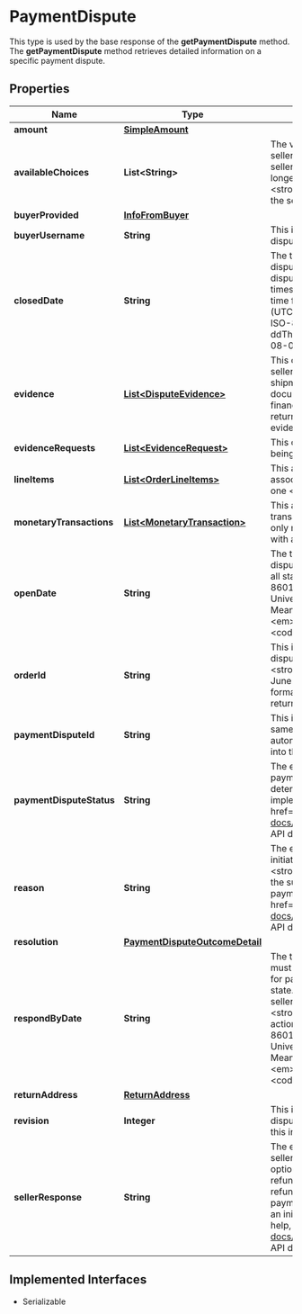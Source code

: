 

# PaymentDispute

This type is used by the base response of the <strong>getPaymentDispute</strong> method. The <strong>getPaymentDispute</strong> method retrieves detailed information on a specific payment dispute.
## Properties

Name | Type | Description | Notes
------------ | ------------- | ------------- | -------------
**amount** | [**SimpleAmount**](SimpleAmount.md) |  |  [optional]
**availableChoices** | **List&lt;String&gt;** | The value(s) returned in this array indicate the choices that the seller has when responding to the payment dispute. Once the seller has responded to the payment dispute, this field will no longer be shown, and instead, the &lt;strong&gt;sellerResponse&lt;/strong&gt; field will show the decision that the seller made. |  [optional]
**buyerProvided** | [**InfoFromBuyer**](InfoFromBuyer.md) |  |  [optional]
**buyerUsername** | **String** | This is the eBay user ID of the buyer that initiated the payment dispute. |  [optional]
**closedDate** | **String** | The timestamp in this field shows the date/time when the payment dispute was closed, so this field is only returned for payment disputes in the &lt;code&gt;CLOSED&lt;/code&gt; state.&lt;br/&gt;&lt;br/&gt;The timestamps returned here use the ISO-8601 24-hour date and time format, and the time zone used is Universal Coordinated Time (UTC), also known as Greenwich Mean Time (GMT), or Zulu. The ISO-8601 format looks like this: &lt;em&gt;yyyy-MM-ddThh:mm.ss.sssZ&lt;/em&gt;. An example would be &lt;code&gt;2019-08-04T19:09:02.768Z&lt;/code&gt;. |  [optional]
**evidence** | [**List&lt;DisputeEvidence&gt;**](DisputeEvidence.md) | This container shows any evidence that has been provided by the seller to contest the payment dispute. Evidence may include shipment tracking information, proof of authentication documentation, image(s) to proof that an item is as described, or financial documentation/invoice.&lt;br&gt;&lt;br&gt;This container is only returned if the seller has provided at least one document used as evidence against the payment dispute. |  [optional]
**evidenceRequests** | [**List&lt;EvidenceRequest&gt;**](EvidenceRequest.md) | This container is returned if one or more evidence documents are being requested from the seller. |  [optional]
**lineItems** | [**List&lt;OrderLineItems&gt;**](OrderLineItems.md) | This array is used to identify one or more order line items associated with the payment dispute. There will always be at least one &lt;b&gt;itemId&lt;/b&gt;/&lt;b&gt;lineItemId&lt;/b&gt; pair returned in this array. |  [optional]
**monetaryTransactions** | [**List&lt;MonetaryTransaction&gt;**](MonetaryTransaction.md) | This array provide details about one or more monetary transactions that occur as part of a payment dispute. This array is only returned once one or more monetary transacations occur with a payment dispute. |  [optional]
**openDate** | **String** | The timestamp in this field shows the date/time when the payment dispute was opened. This field is returned for payment disputes in all states.&lt;br/&gt;&lt;br/&gt;The timestamps returned here use the ISO-8601 24-hour date and time format, and the time zone used is Universal Coordinated Time (UTC), also known as Greenwich Mean Time (GMT), or Zulu. The ISO-8601 format looks like this: &lt;em&gt;yyyy-MM-ddThh:mm.ss.sssZ&lt;/em&gt;. An example would be &lt;code&gt;2019-08-04T19:09:02.768Z&lt;/code&gt;. |  [optional]
**orderId** | **String** | This is the unique identifier of the order involved in the payment dispute. &lt;br/&gt;&lt;br/&gt;&lt;span class&#x3D;\&quot;tablenote\&quot;&gt;&lt;strong&gt;Note:&lt;/strong&gt; eBay rolled out a new Order ID format in June 2019. The legacy APIs still support the old and new order ID format to identify orders, but only the new order ID format is returned in REST-based API responses. &lt;/span&gt; |  [optional]
**paymentDisputeId** | **String** | This is the unique identifier of the payment dispute. This is the same identifier that is passed in to the call URI. This identifier is automatically created by eBay once the payment dispute comes into the eBay system. |  [optional]
**paymentDisputeStatus** | **String** | The enumeration value in this field gives the current status of the payment dispute. The status of a payment dispute partially determines other fields that are returned in the response. For implementation help, refer to &lt;a href&#x3D;&#39;https://developer.ebay.com/api-docs/sell/fulfillment/types/api:DisputeStateEnum&#39;&gt;eBay API documentation&lt;/a&gt; |  [optional]
**reason** | **String** | The enumeration value in this field gives the reason why the buyer initiated the payment dispute. See &lt;strong&gt;DisputeReasonEnum&lt;/strong&gt; type for a description of the supported reasons that buyers can give for initiating a payment dispute. For implementation help, refer to &lt;a href&#x3D;&#39;https://developer.ebay.com/api-docs/sell/fulfillment/types/api:DisputeReasonEnum&#39;&gt;eBay API documentation&lt;/a&gt; |  [optional]
**resolution** | [**PaymentDisputeOutcomeDetail**](PaymentDisputeOutcomeDetail.md) |  |  [optional]
**respondByDate** | **String** | The timestamp in this field shows the date/time when the seller must response to a payment dispute, so this field is only returned for payment disputes in the &lt;code&gt;ACTION_NEEDED&lt;/code&gt; state. For payment disputes that currently require action by the seller, that same seller should look at the &lt;strong&gt;availableChoices&lt;/strong&gt; array to see the available actions.&lt;br/&gt;&lt;br/&gt;The timestamps returned here use the ISO-8601 24-hour date and time format, and the time zone used is Universal Coordinated Time (UTC), also known as Greenwich Mean Time (GMT), or Zulu. The ISO-8601 format looks like this: &lt;em&gt;yyyy-MM-ddThh:mm.ss.sssZ&lt;/em&gt;. An example would be &lt;code&gt;2019-08-04T19:09:02.768Z&lt;/code&gt;. |  [optional]
**returnAddress** | [**ReturnAddress**](ReturnAddress.md) |  |  [optional]
**revision** | **Integer** | This integer value indicates the revision number of the payment dispute. Each time an action is taken against a payment dispute, this integer value increases by 1. |  [optional]
**sellerResponse** | **String** | The enumeration value returned in this field indicates how the seller has responded to the payment dispute. The seller has the option of accepting the payment dispute and agreeing to issue a refund, accepting the payment dispute and agreeing to issue a refund as long as the buyer returns the item, or contesting the payment dispute. This field is returned as soon as the seller makes an initial decision on the payment dispute. For implementation help, refer to &lt;a href&#x3D;&#39;https://developer.ebay.com/api-docs/sell/fulfillment/types/api:SellerResponseEnum&#39;&gt;eBay API documentation&lt;/a&gt; |  [optional]


## Implemented Interfaces

* Serializable


